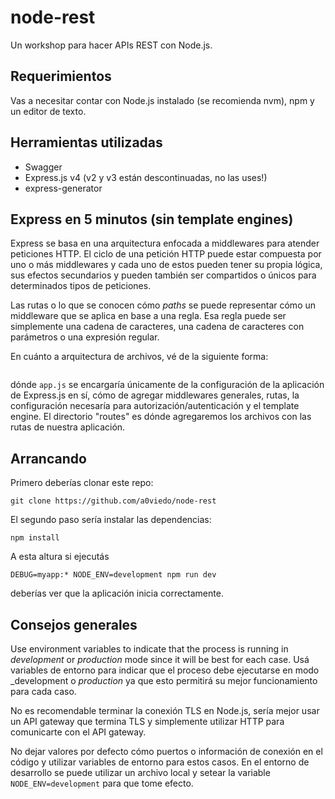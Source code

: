 # node-rest

Un workshop para hacer APIs REST con Node.js.

## Requerimientos
Vas a necesitar contar con Node.js instalado (se recomienda nvm), npm y un editor de texto.

## Herramientas utilizadas
- Swagger
- Express.js v4 (v2 y v3 están descontinuadas, no las uses!)
- express-generator

## Express en 5 minutos (sin template engines)
Express se basa en una arquitectura enfocada a middlewares para atender peticiones HTTP. El ciclo de una petición HTTP puede estar compuesta por uno o más middlewares y cada uno de estos pueden tener su propia lógica, sus efectos secundarios y pueden también ser compartidos o únicos para determinados tipos de peticiones.

Las rutas o lo que se conocen cómo _paths_ se puede representar cómo un middleware que se aplica en base a una regla. Esa regla puede ser simplemente una cadena de caracteres, una cadena de caracteres con parámetros o una expresión regular.

En cuánto a arquitectura de archivos, vé de la siguiente forma:
```
```
dónde `app.js` se encargaría únicamente de la configuración de la aplicación de Express.js en sí, cómo de agregar middlewares generales, rutas, la configuración necesaría para autorización/autenticación y el template engine. El directorio "routes" es dónde agregaremos los archivos con las rutas de nuestra aplicación.

## Arrancando
Primero deberías clonar este repo:

```
git clone https://github.com/a0viedo/node-rest
```

El segundo paso sería instalar las dependencias:
```
npm install
```

A esta altura si ejecutás 

```
DEBUG=myapp:* NODE_ENV=development npm run dev
```

deberías ver que la aplicación inicia correctamente.

## Consejos generales
Use environment variables to indicate that the process is running in _development_ or _production_ mode since it will be best for each case.
Usá variables de entorno para indicar que el proceso debe ejecutarse en modo _development o _production_ ya que esto permitirá su mejor funcionamiento para cada caso.

No es recomendable terminar la conexión TLS en Node.js, sería mejor usar un API gateway que termina TLS y simplemente utilizar HTTP para comunicarte con el API gateway.

No dejar valores por defecto cómo puertos o información de conexión en el código y utilizar variables de entorno para estos casos. En el entorno de desarrollo se puede utilizar un archivo local y setear la variable `NODE_ENV=development` para que tome efecto.
